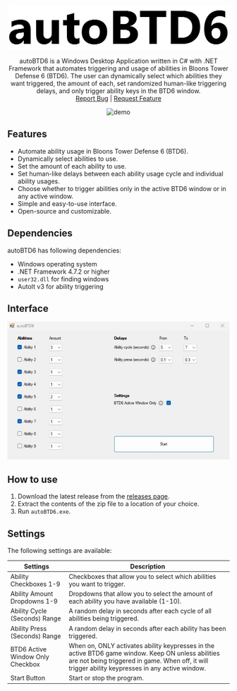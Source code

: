 <br />
<div align="center">
  <a href="https://github.com/trevtravtrev/autoBTD6">
    <img src="logo.png" alt="autoBTD6" width="500" height="100">
  </a>

  <p align="center">
autoBTD6 is a Windows Desktop Application written in C# with .NET Framework that automates triggering and usage of abilities in Bloons Tower Defense 6 (BTD6). The user can dynamically select which abilities they want triggered, the amount of each, set randomized human-like triggering delays, and only trigger ability keys in the BTD6 window.    <br />
    <a href="https://github.com/trevtravtrev/autoBTD6/issues">Report Bug</a>
     | 
    <a href="https://github.com/trevtravtrev/autoBTD6/issues">Request Feature</a>
  </p>
</div>

<p align="center">
  <img src="demo.gif" alt="demo" width="600" />
</p>

## Features

- Automate ability usage in Bloons Tower Defense 6 (BTD6).  
- Dynamically select abilities to use.  
- Set the amount of each ability to use.  
- Set human-like delays between each ability usage cycle and individual ability usages.  
- Choose whether to trigger abilities only in the active BTD6 window or in any active window.  
- Simple and easy-to-use interface.  
- Open-source and customizable.  

## Dependencies

autoBTD6 has following dependencies:  
- Windows operating system  
- .NET Framework 4.7.2 or higher  
- `user32.dll` for finding windows  
- AutoIt v3 for ability triggering  

## Interface
<p align="center">
  <img src="interface.jpg" alt="interface" width="600" />
</p>

## How to use

1. Download the latest release from the [releases page](https://github.com/trevtravtrev/autoBTD6/releases).
2. Extract the contents of the zip file to a location of your choice.
3. Run `autoBTD6.exe`.

## Settings

The following settings are available:

| Settings                         | Description                                                                                     |
|----------------------------------|-------------------------------------------------------------------------------------------------|
| Ability Checkboxes 1-9           | Checkboxes that allow you to select which abilities you want to trigger.                       |
| Ability Amount Dropdowns 1-9     | Dropdowns that allow you to select the amount of each ability you have available (1-10).       |
| Ability Cycle (Seconds) Range    | A random delay in seconds after each cycle of all abilities being triggered.                   |
| Ability Press (Seconds) Range    | A random delay in seconds after each ability has been triggered.                               |
| BTD6 Active Window Only Checkbox | When on, ONLY activates ability keypresses in the active BTD6 game window. Keep ON unless abilities are not being triggered in game. When off, it will trigger ability keypresses in any active window. |
| Start Button                     | Start or stop the program.                                                                       |
